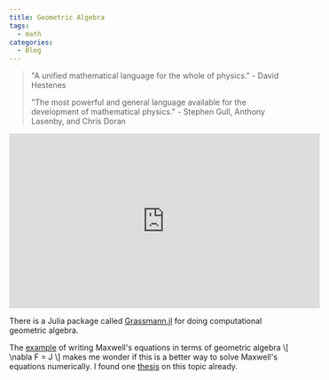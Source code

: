 ```yaml
---
title: Geometric Algebra
tags:
  - math
categories:
  - Blog
---
```


> "A unified mathematical language for the whole of physics." - David Hestenes
>
> "The most powerful and general language available for the development of mathematical physics." - Stephen Gull, Anthony Lasenby, and Chris Doran

<iframe width="560" height="315" src="https://www.youtube.com/embed/60z_hpEAtD8" title="YouTube video player" frameborder="0" allow="accelerometer; autoplay; clipboard-write; encrypted-media; gyroscope; picture-in-picture" allowfullscreen></iframe>

There is a Julia package called [Grassmann.jl](https://grassmann.crucialflow.com/dev/) for doing computational geometric algebra.

The [example](https://www.av8n.com/physics/maxwell-ga.htm) of writing Maxwell's equations in terms of geometric algebra
\\[
\nabla F = J
\\]
makes me wonder if this is a better way to solve Maxwell's equations numerically. I found one [thesis](https://core.ac.uk/download/pdf/147561584.pdf) on this topic already.